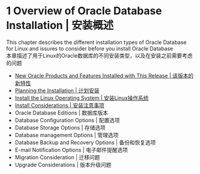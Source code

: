 # 1 Overview of Oracle Database Installation | 安装概述
This chapter describes the different installation types of Oracle Database for Linux and issures to consider before you install Oracle Database  
本章描述了用于Linux的Oracle数据库的不同安装类型，以及在安装之前需要考虑的问题  

- [New Oracle Products and Features Installed with This Release | 该版本的新特性](overview/1.md)  
- [Planning the Installation | 计划安装](overview/2.md)  
- [Install the Linux Operating System | 安装Linux操作系统](overview/3.md)  
- [Install Considerations | 安装注意事项](overview/4.md)  
- Oracle Database Editions | 数据库版本  
- Database Configuration Options |  配置选项
- Database Storage Options | 存储选项
- Database management Options | 管理选项
- Database Backup and Recovery Options | 备份和恢复选项  
- E-mail Notification Options | 电子邮件提醒选项  
- Migration Consideration | 迁移问题
- Upgrade Considerations | 版本升级问题